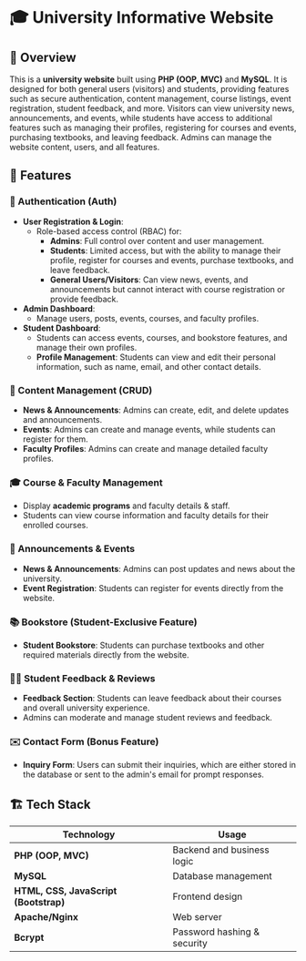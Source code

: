 # 🎓 University Informative Website

## 📌 Overview
This is a **university website** built using **PHP (OOP, MVC)** and **MySQL**. It is designed for both general users (visitors) and students, providing features such as secure authentication, content management, course listings, event registration, student feedback, and more. Visitors can view university news, announcements, and events, while students have access to additional features such as managing their profiles, registering for courses and events, purchasing textbooks, and leaving feedback. Admins can manage the website content, users, and all features.

## 🚀 Features

### 🔑 Authentication (Auth)
- **User Registration & Login**:
  - Role-based access control (RBAC) for:
    - **Admins**: Full control over content and user management.
    - **Students**: Limited access, but with the ability to manage their profile, register for courses and events, purchase textbooks, and leave feedback.
    - **General Users/Visitors**: Can view news, events, and announcements but cannot interact with course registration or provide feedback.
- **Admin Dashboard**:
  - Manage users, posts, events, courses, and faculty profiles.
- **Student Dashboard**:
  - Students can access events, courses, and bookstore features, and manage their own profiles.
  - **Profile Management**: Students can view and edit their personal information, such as name, email, and other contact details.

### 📂 Content Management (CRUD)
- **News & Announcements**: Admins can create, edit, and delete updates and announcements.
- **Events**: Admins can create and manage events, while students can register for them.
- **Faculty Profiles**: Admins can create and manage detailed faculty profiles.

### 🎓 Course & Faculty Management
- Display **academic programs** and faculty details & staff.
- Students can view course information and faculty details for their enrolled courses.

### 📢 Announcements & Events
- **News & Announcements**: Admins can post updates and news about the university.
- **Event Registration**: Students can register for events directly from the website.

### 📚 Bookstore (Student-Exclusive Feature)
- **Student Bookstore**: Students can purchase textbooks and other required materials directly from the website.

### 🧑‍💻 Student Feedback & Reviews
- **Feedback Section**: Students can leave feedback about their courses and overall university experience.
- Admins can moderate and manage student reviews and feedback.

### ✉️ Contact Form (Bonus Feature)
- **Inquiry Form**: Users can submit their inquiries, which are either stored in the database or sent to the admin's email for prompt responses.

## 🏗️ Tech Stack

| Technology  | Usage |
|-------------|--------------------------------|
| **PHP (OOP, MVC)** | Backend and business logic |
| **MySQL** | Database management |
| **HTML, CSS, JavaScript (Bootstrap)** | Frontend design |
| **Apache/Nginx** | Web server |
| **Bcrypt** | Password hashing & security |
